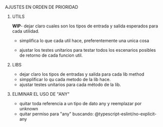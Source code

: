 AJUSTES EN ORDEN DE PRIORIDAD

1. UTILS

   **WIP**- dejar claro cuales son los tipos de entrada y salida esperados para cada utilidad.

    - simplifica lo que cada util hace, preferentemente una unica cosa

    - ajustar los testes unitarios para testar todos los escenarios
    posibles de retorno de cada funcion util.


2. LIBS

   - dejar claro los tipos de entradas y salida para cada lib method
   - simpplificar lo qu cada metodo de la lib hace.
   - ajustar testes unitarios para cada método de la lib.


3. ELIMINAR EL USO DE "ANY"

    - quitar toda referencia a un tipo de dato any y reemplazar por unknown
    - quitar permiso para "any" buscando: @typescript-eslint/no-explicit-any